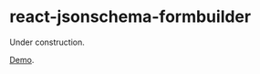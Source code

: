 react-jsonschema-formbuilder
=====================
Under construction.

[Demo](https://knilink.github.io/react-jsonschema-formbuilder).
